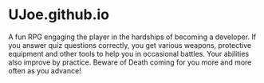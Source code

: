 # UJoe.github.io
A fun RPG engaging the player in the hardships of becoming a developer. If you answer quiz questions correctly, you get various weapons, protective equipment and other tools to help you in occasional battles. Your abilities also improve by practice. Beware of Death coming for you more and more often as you advance!
